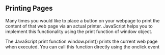 ## Printing Pages

Many times you would like to place a button on your webpage to print the content of that web page via an actual printer. JavaScript helps you to implement this functionality using the print function of window object.

The JavaScript print function window.print() prints the current web page when executed. You can call this function directly using the onclick event